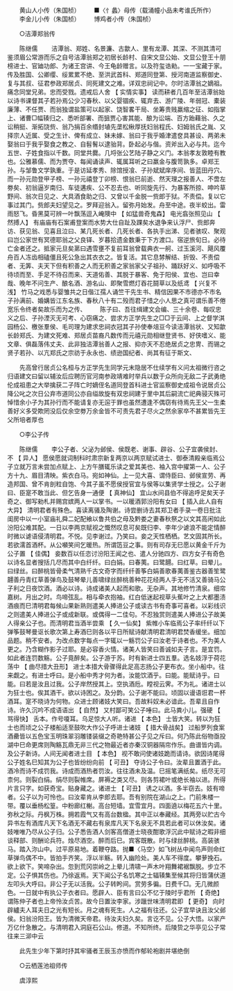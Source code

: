 <!-- { "loadSidebar": true } -->
　　黄山人小传（朱国桢） 
　　■〈忄蠡〉母传（载涌幢小品未考谁氏所作） 
　　李金儿小传（朱国桢） 
　　博鸡者小传（朱国桢） 

　　○洁潭郑翁传 

　　陈继儒 
　　洁潭翁、郑姓、名景濂、古歙人、里有龙潭、其深、不测其清可鉴须眉公常游而乐之自号洁潭翁郑之初居长龄村、自宋文显公始、文显公登王十朋榜进士、官廸功郎、为诸王宫讲、今王龟龄赠言。以及符玺诰勑。一一宝藏于家。传及胜国、公卿缨、绥累累不绝、至洪武首科、郑道同登第、授河南道监察御史、复与其叔、征君参政郑居贞、同死建文之难。详双忠祠记中。尔时洁潭翁之嫡祖。痛念同堂兄弟。忠而受戮。遗戒后人舍 【 实情实事】 读而耕者几百年至洁潭翁始以诗书课督其子若孙焉公少习春秋、以父婴锢疾、辄弃去、游广陵、年弱冠、橐装廉薄、不任贾、而翁独谓盐策可以起家、饶智畧干局、坐筹贵贱羸缩之征、如指掌上、诸曹□幅辏归之、悉听部署、而狙贾心害其能、酿为讼端、百方跆藉翁、久之讼稍挺、渐拓饶赀、翁乃捐百余缗封埴先垄松楸厚抚妇翁程氏、妇姆翁氏之胤、又择宗人近属、受之生计、俾有成立、妹未嫁、翁曰于我乎婚津遣奁具甚设、两弟未娶翁曰于我乎娶食之教之、自髫鬌以逮骀背。卧起必与偕。资斧出入必与共。迄今五世、子姓食指以千数。同堂共爨。几埒张公艺陆子静之义门。本翁孝友敦睦有教也。公雅慕儒、而为贾夺、每闻诵读声、辄属耳听之曰羸金与腹笥孰多。卓郑王孙。与邹鲁文学孰重。于是访延孝秀、除馆授飡、子孙斌斌庠序间、皆蓝田丹穴、而一孙元勋登甲子榜、一孙元禧登丁卯榜、恨翁巳前逝、然天理之报善人、不啻左劵矣、初翁逼岁南归、车徒遘疾、公不忍去也、听同旋先行、为暴客所掠、呻吟草野间、翁次日见之、大具酒食助之归、又曾以千金脱一赀郎于狱。不责偿。复以它事过其门。赀郎夫妇望见之。罗拜迎翁入。留弥月始发。舟至中途。夜半蛟出。雷雨怒飞。昏黑莫可辨一叶飘荡逗入崦隩中 【 如猛兽奇鬼森】 电光翕张照见山 【 然搏人】 有庙庙有石案甫登案而水势大仕自趾及踝矣水退争来认浮尸、赀郎奔访、获见翁、见喜且泣曰、某几死长者、几死长者、各执手出涕、见者骇叹、聚观曰岂公家世有冥德耶翁之父良铎、岁暮拾遗金数秉于下方渡口。宿逆旅旬日。必待亡金者还之。抵家元旦矣苐曰遇雪壅不复前耳翁曾载典衣一舸、过玉溪河、飓风覆舟百人冻齿相磕僵且死公急出其衣衣之。皆复活。其它息棼解结、折毁、不责偿者、无筭、夫天下但有积善之人而无积善之家翁家父子祖孙、踊跃好义、如呼吸不待顷而至、手足不待召而来、天道佑善、其脱于暴客、免于阳侯、宜也、岂曰幸哉、晚年不问生产、酿名酒、游名山、即聚雪燃灯吞花鬪草以及纸鸢 【 兴复不浅】 竹马之戏悉与婴雏共之日偕江孺人诵竺干先生书、精信因果不市德亦不市名子孙满前、婚媾皆江东名族、春秋八十有二殁而君子惜之小人思之真可谓乐善不倦宽乐令终者矣故乐而为之传、 
　　陈子曰、吾往缉建文会编、三十余卷、每叹忠义之后、子孙湮灭无可考、心窃痛之、尝求方正学先生之□□于云间、上之督学淇园杨公、檄张羣侯、毛司理为建求忠祠衣冠其子孙使奉俎豆今读洁潭翁状、又知歙长龄郑氏、为建文死难、郑居贞苗裔凡数传而元禧元勋相继登贤书、好侠嗜义、能文章、俱磊落伟丈夫、此非独洁潭翁善人之报、抑亦天不忍绝居贞之忠冑、而锡之贤子若孙、以亢郑氏之宗祊于永永也、绩逊国纪者、尚其有征于斯文、 

　　先高曾行居贞公名桓与方正学先生同学元末隐居不仕续学有义问太祖微行咨之归语建文曰留以辅汝后应聘历官河南参政靖难时举兵以数于众所向无敌二子武勇绝伦成祖患之大举擒获二子阵亡时嫡侄名道同登首科进士官监察御史成祖令说居贞公降公叱之次日公弃市道同公亦自缢故旋有双忠祠建于里中其后嗣流亡祀典骎灭殊可悼惜余小子为其孙行而不能请复亦无逭于罪也虽然遭逢不偶窃有待焉先王父一生柔善好义多受欺罔没后仅余空劵万余金皆不可责先君子尽火之然余家卒不甚累皆先王父所培者厚也 

　　○李公子传 

　　陈继儒 
　　李公子者、父泌为邺侯、侯既老、谢事、辟谷、公子宜袭侯封、不 【 异人】 愿侯愿就词制科时肃宗新复两京以两京赋试进士、御泰清殿亲临焉公子立就万言未尝加点赋上、上方午膳辄乐读之爱其美也、袖入宫中擢第一人、公子方十九、眉目清映。紫衣白马。宛如神仙。上一见大喜、谓侍臣曰、邺侯宣劳、再造邦国、曾不肯剖粒自饱、今其子虽不愿侯授官宜与侯等以集贤学士授之。公子谢曰、臣寔不敢当此、但乞告身一通便 【 真神仙】 宜山水间县伯不得追呼足矣天子奇之、御写勑札并赐宫嫔两人一以掌书。一以暖酒郭汾阳有女曰 【 插入此人自有大异】 清明君者有殊色。喜读离骚及陶谢。诗尝删诗去其郑卫者手录一卷日批注闺房中以一小室庙礼舜二妃配飨以鲁共伯之母及黔娄之妻春秋祭之以文其高闲如此汾阳公难其配。一日以李两京赋视之慨然叹息可矣既归李、李年少谑浪不能定情醉时微以谑语侵清明君。不悦。见李谢过。乃笑曰。妾之天性栖栖。艺文固其所长。若欲濡首酒杯。从公嚬笑间乞暖热。所谓笾豆之事。则有司存无巳愿以黄金千斤为公子置 【 佳偶】 妾数百以任恣讨汾阳王闻之也、遣人分驰四方、四方女子有奇色以诗名显者搜括几尽而其中白纤纤。曰白娟。曰春荑。曰鹭翿。曰红草。曰晕儿。曰绿丝。曰醉桃皆骨柔气清熟千古文奇字而纤纤善筝白娟善歌春荑善鉴古器善笙鹭翿善丹青红草善弹鸟及鼓琴晕儿善啸绿丝醉桃善种花花经两人手无不活又善骑马公子利之日夜饮酒。酒必以诗。诗成诸美人起而和歌。无杂声。其地修竹清泉。细帘嘉树。月出之时。鸟啼弦乱。相与牵衣抱袖。红白低迷起视草头蕉叶之上大都墨渍酒痕而巳清明君每候山果新熟则遣美人捧进公子或读古书有奇事可喜者。以彩线识之则遣美人捧进公子或成新联。或偶得一二佳句。不忍独赏则遣美人捧进公子故美人得亲公子也。而清明君当酒半尝乘 【 久一仙矣】 紫帷小车临焉公子率纤纤以下弹筝鼓琴曼讴长歌次第上寿酒巳则各以平日所赋诗献清明君清明君焚香缓坐。细加品题。稍不安者。为改点数字每点一字辄以一觞罚公子曰汝老于诗者也。不为美人更之。乃含糊作影子过耶。是必容香火情。诸美人皆笑曰善诚如夫子言。是宜罚。如此者连罚数觞。公子竟醉矣。公子游于苏。时有新进士四五羣。选名妓浮于荷花荡中 【 曲尽措大丑形】 进士本措大骨骤得此足高志扬公子更布衣。坐小船中。往来觑之。有进士呼曰。是小船中秀才何为者。汝能饮酒乎。曰能。能赋诗乎。曰能。曰若是汝且过我。公子岸然授其上。空执酒卮。瞠视云霁。不为礼。诸进士以为狂士也。俟其酒干。欲以诗困之。及分韵。公子谢不能曰。顷固以谩语诳君一杯酒耳。寔不晓诗为何物。众进士顾诸妓大笑曰。吾故料奴未必谙此。吾辈且自作诗。许久沉吟不成语语出 【 自然】 又村鄙可笑公子唾曰。此马粪小儿。强硬 【 骂得快】 舌本。作号嗄耳。乌足惊大人听。诸进 【 本色】 士皆大笑。转以为狂士也而顷之公子楼船适至鼓吹大作公子呼进士诸妓 【 措大骨战矣】 过船罗列食案酒罍皆以五色宝玉明珠翠羽雕镂装缀之奇艳特甚公子见之斥曰。何乃陈此俗物亟投湖中巳命更席则陶觞瓦鼎无非三代之物最近者亦秦汉铜器隔帘作乐。曲谱皆内调。及公子新诗。人间无闻者进士目 【 本色】 视不敢问使诸妓跪而请诗。欲因诗尾得公子姓名巳知其为公子也皆纷纷向前 【 可丑】 夺诗公子令曰。汝辈且置酒于此。酒冷而诗不成罚我。诗成而酒热者罚汝。往往酒未及温。巳摇笔满纸矣。纸尽无可柰何。则裂白绢。绢尽则裂帷席。屏褥之类又尽。则各剪裙叶或绝长袖以进。所得片言只字。如获奇宝。贴身藏之。诸进士 【 可丑】 诱之以酒。多半窃去。妓有啼者。公子以为可怜也。曰汝辈肯从李郎去耶。吾有别院在湖山之上。门前朱楼一带。覆以垂杨松篁。中粉廊红榭。高台短墙。宜雪宜月。四面遶以梅花五六十里。弥秋之际。丹枫万株。拥若霞气又有高台数楹。其中正以奉藏经。其两旁以贮古今异书左有酒库凡天下名酒无不藏右有泉库凡天下名泉无不具若此者可以休汝矣。诸妓唯唯乃尽从公子归。公子悉告酒人剑客高僧道士晓夜酣歌浮沉此中赋诗之暇非细谈释部、则酬论兵符。烛尽酒空。醉而后巳。宾客既散。时与绿丝醉桃。高装骇马。踏入沵山中。过平原易地。着鞭夺路。抛■〈马空〉如飞树丛中闻鸟声则命红草弹鸟偶不中。皆拍手齐笑。浮以半觞。转入幽险处。美人车不得度。攀萝挽石。欲上欲下。笑啼杂出。忽到荒冈崇岭之上晕儿清啸一声木叶翔舞裙裾飘脱。步立不定。公子惧其伤也。乃徐返焉。天下闻公子名饥寒之士辐辏集至候其将归皆蒲伏道左叩头大呼曰。非公子无以活我。公子转盻间。赏劳多徧。日费千□。无几微颜色。一日就中有执公子衣者曰。愿辟人、臣有言曰公不忆于陵时乎君所 【 奇绝】 谓陈仲子者也上帝怜汝贞苦。故今日置汝李家。涉躐世味清明君即 【 更奇】 向时辟纑夫人耳夫日之光有短长。月之魂有死生。人之福有往还。公子宜早诀且汝父邺侯。妇翁汾阳王。皆为清微天帝君。待汝夫妇久矣。言讫不见。公子大悟。以家产万亿什急散之。与清明君入洞庭石公山。修道。不知所终。后陵贽之华亭见公子常往来三泖中云 

　　此先生少年下第时抒其牢骚者王辰玉亦愤而作郁轮袍剧并堪绝倒 

　　○云栖莲池祖师传 

　　虞淳熙 
